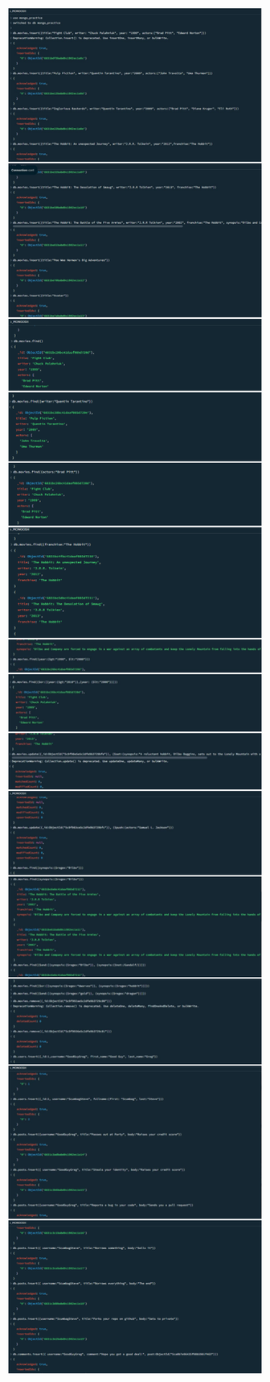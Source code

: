 <img src="ss1.jpeg">
<img src="ss2.jpeg">
<img src="ss3.png">
<img src="ss7.png">
<img src="ss9.png">
<img src="ss11.png">
<img src="12.jpg">
<img src="13.jpg">
<img src="14.jpg">
<img src="15.jpg">
<img src="16.jpg">
<img src="17.jpg">
<img src="18.jpg">
<img src="ss19.png">
<img src=" ">
<img src=" ">
<img src=" ">
<img src=" ">
<img src=" ">
